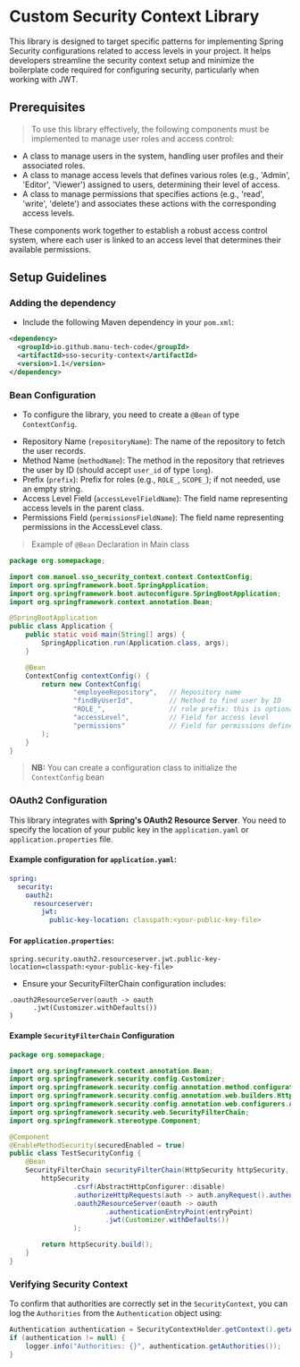# Custom Security Context Library
This library is designed
to target specific patterns for implementing Spring Security configurations related to access levels in your project.
It helps developers streamline the security context setup
and minimize the boilerplate code required for configuring security,
particularly when working with JWT.

## Prerequisites
> To use this library effectively, the following components must be implemented to manage user roles and access control:

- A class to manage users in the system, handling user profiles and their associated roles.
- A class to manage access levels that defines various roles (e.g., 'Admin', 'Editor', 'Viewer') assigned to users, determining their level of access.
- A class to manage permissions that specifies actions (e.g., 'read', 'write', 'delete') and associates these actions with the corresponding access levels.

These components work together to establish a robust access control system, where each user is linked to an access level that determines their available permissions.

## Setup Guidelines
### Adding the dependency

- Include the following Maven dependency in your `pom.xml`:
```xml
<dependency>
  <groupId>io.github.manu-tech-code</groupId>
  <artifactId>sso-security-context</artifactId>
  <version>1.1</version>
</dependency>
```

### Bean Configuration

- To configure the library, you need to create a `@Bean` of type `ContextConfig`.

* Repository Name (`repositoryName`): The name of the repository to fetch the user records.
* Method Name (`methodName`): The method in the repository that retrieves the user by ID (should accept `user_id` of type `long`).
* Prefix (`prefix`): Prefix for roles (e.g., `ROLE_`, `SCOPE_`); if not needed, use an empty string.
* Access Level Field (`accessLevelFieldName`): The field name representing access levels in the parent class.
* Permissions Field (`permissionsFieldName`): The field name representing permissions in the AccessLevel class.

> Example of `@Bean` Declaration in Main class

```java
package org.somepackage;

import com.manuel.sso_security_context.context.ContextConfig;
import org.springframework.boot.SpringApplication;
import org.springframework.boot.autoconfigure.SpringBootApplication;
import org.springframework.context.annotation.Bean;

@SpringBootApplication
public class Application {
    public static void main(String[] args) {
        SpringApplication.run(Application.class, args);
    }

    @Bean
    ContextConfig contextConfig() {
        return new ContextConfig(
                "employeeRepository",   // Repository name
                "findByUserId",         // Method to find user by ID
                "ROLE_",                // role prefix: this is optional 
                "accessLevel",          // Field for access level
                "permissions"           // Field for permissions defined in access level class
        );
    }
}
```

> **NB:** You can create a configuration class to initialize the `ContextConfig` bean

### OAuth2 Configuration

This library integrates with **Spring's OAuth2 Resource Server**.
You need to specify the location of your public key in the `application.yaml` or `application.properties` file.

#### Example configuration for `application.yaml`:
```yaml
spring:
  security:
    oauth2:
      resourceserver:
        jwt:
          public-key-location: classpath:<your-public-key-file>
```
#### For `application.properties`:
```
spring.security.oauth2.resourceserver.jwt.public-key-location=classpath:<your-public-key-file>
```

- Ensure your SecurityFilterChain configuration includes:
```
.oauth2ResourceServer(oauth -> oauth
      .jwt(Customizer.withDefaults())
)
```

#### Example `SecurityFilterChain` Configuration
```java
package org.somepackage;

import org.springframework.context.annotation.Bean;
import org.springframework.security.config.Customizer;
import org.springframework.security.config.annotation.method.configuration.EnableMethodSecurity;
import org.springframework.security.config.annotation.web.builders.HttpSecurity;
import org.springframework.security.config.annotation.web.configurers.AbstractHttpConfigurer;
import org.springframework.security.web.SecurityFilterChain;
import org.springframework.stereotype.Component;

@Component
@EnableMethodSecurity(securedEnabled = true)
public class TestSecurityConfig {
    @Bean
    SecurityFilterChain securityFilterChain(HttpSecurity httpSecurity, TestAuthenticationEntryPoint entryPoint) throws Exception {
        httpSecurity
                .csrf(AbstractHttpConfigurer::disable)
                .authorizeHttpRequests(auth -> auth.anyRequest().authenticated())
                .oauth2ResourceServer(oauth -> oauth
                        .authenticationEntryPoint(entryPoint)
                        .jwt(Customizer.withDefaults())
                );

        return httpSecurity.build();
    }
}
```
### Verifying Security Context

To confirm that authorities are correctly set in the `SecurityContext`, you can log the `Authorities` from the `Authentication` object using:
```java
Authentication authentication = SecurityContextHolder.getContext().getAuthentication();
if (authentication != null) {
    logger.info("Authorities: {}", authentication.getAuthorities());
}
```
